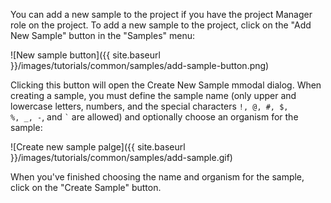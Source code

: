 You can add a new sample to the project if you have the project Manager role on the project. To add a new sample to the project, click on the "Add New Sample" button in the "Samples" menu:

![New sample button]({{ site.baseurl }}/images/tutorials/common/samples/add-sample-button.png)

Clicking this button will open the Create New Sample mmodal dialog.  When creating a sample, you must define the sample name (only upper and lowercase letters, numbers, and the special characters <code>!, @, #, $, %, _, -</code>, and <code>`</code> are allowed) and optionally choose an organism for the sample:

![Create new sample palge]({{ site.baseurl }}/images/tutorials/common/samples/add-sample.gif)

When you've finished choosing the name and organism for the sample, click on the "Create Sample" button.
